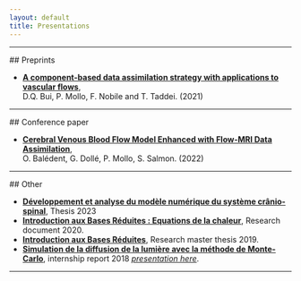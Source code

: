 ```yaml
---
layout: default
title: Presentations
---
```


<!-- ## Journal publications -->

<hr>
## Preprints

* [**A component-based data assimilation strategy with applications to vascular flows**](https://hal.science/hal-03884154),\
D.Q. Bui, P. Mollo, F. Nobile and T. Taddei. (2021)

<hr>
## Conference paper

* [**Cerebral Venous Blood Flow Model Enhanced with Flow-MRI Data Assimilation**](https://hal.science/hal-04104522), \
O. Balédent, G. Dollé, P. Mollo, S. Salmon. (2022)

<hr>
## Other

* [**Développement et analyse du modèle numérique du système crânio-spinal**](https://theses.fr/2023REIMS004), Thesis 2023
* [**Introduction aux Bases Réduites : Equations de la chaleur**](./assets/docs/rbm.pdf), Research document 2020.
* [**Introduction aux Bases Réduites**](./assets/docs/rbmstage.pdf), Research master thesis 2019.
* [**Simulation de la diffusion de la lumière avec la méthode de Monte-Carlo**](./assets/docs/stagem1.pdf), internship report 2018
[_presentation here_](./assets/pres/stagem1.pdf).

<hr>
